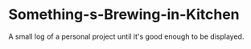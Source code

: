 # Something-s-Brewing-in-Kitchen
A small log of a personal project until it's good enough to be displayed. 
